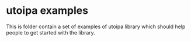 # utoipa examples

This is folder contain a set of examples of utoipa library which should help people to get started
with the library.
